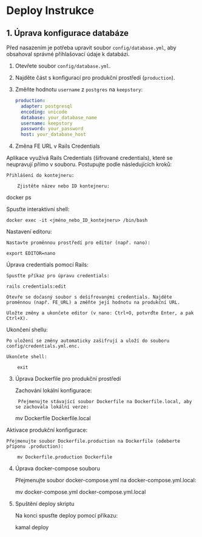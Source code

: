 # Deploy Instrukce

## 1. Úprava konfigurace databáze

Před nasazením je potřeba upravit soubor `config/database.yml`, aby obsahoval správné přihlašovací údaje k databázi.

1. Otevřete soubor `config/database.yml`.
2. Najděte část s konfigurací pro produkční prostředí (`production`).
3. Změňte hodnotu `username` z `postgres` na `keepstory`:

   ```yaml
   production:
     adapter: postgresql
     encoding: unicode
     database: your_database_name
     username: keepstory
     password: your_password
     host: your_database_host

2. Změna FE URL v Rails Credentials

Aplikace využívá Rails Credentials (šifrované credentials), které se neupravují přímo v souboru. Postupujte podle následujících kroků:

    Přihlášení do kontejneru:

        Zjistěte název nebo ID kontejneru:

docker ps

Spusťte interaktivní shell:

    docker exec -it <jméno_nebo_ID_kontejneru> /bin/bash

Nastavení editoru:

    Nastavte proměnnou prostředí pro editor (např. nano):

    export EDITOR=nano

Úprava credentials pomocí Rails:

    Spusťte příkaz pro úpravu credentials:

    rails credentials:edit

    Otevře se dočasný soubor s dešifrovanými credentials. Najděte proměnnou (např. FE_URL) a změňte její hodnotu na produkční URL.

    Uložte změny a ukončete editor (v nano: Ctrl+O, potvrďte Enter, a pak Ctrl+X).

Ukončení shellu:

    Po uložení se změny automaticky zašifrují a uloží do souboru config/credentials.yml.enc.

    Ukončete shell:

        exit

3. Úprava Dockerfile pro produkční prostředí

   Zachování lokální konfigurace:

        Přejmenujte stávající soubor Dockerfile na Dockerfile.local, aby se zachovala lokální verze:

   mv Dockerfile Dockerfile.local

Aktivace produkční konfigurace:

    Přejmenujte soubor Dockerfile.production na Dockerfile (odeberte příponu .production):

        mv Dockerfile.production Dockerfile

4. Úprava docker-compose souboru

   Přejmenujte soubor docker-compose.yml na docker-compose.yml.local:

   mv docker-compose.yml docker-compose.yml.local

5. Spuštění deploy skriptu

   Na konci spusťte deploy pomocí příkazu:

   kamal deploy